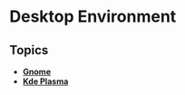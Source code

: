 # Desktop Environment

## Topics

* ****[**Gnome**](gnome/)****
* ****[**Kde Plasma**](kde-plasma.md)****
